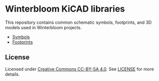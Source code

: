 # Winterbloom KiCAD libraries

This repository contains common schematic symbols, footprints, and 3D models
used in Winterbloom projects.

* [Symbols](symbols/winterbloom.md)
* [Footprints](footprints/winterbloom.md)

## License

Licensed under [Creative Commons CC-BY-SA 4.0](https://creativecommons.org/licenses/by-sa/4.0/legalcode). See [LICENSE](LICENSE) for more details.
